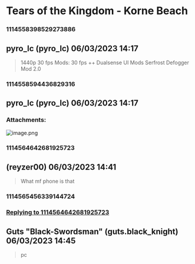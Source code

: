 # Tears of the Kingdom - Korne Beach
### 1114558398529273886
## pyro_lc (pyro_lc) 06/03/2023 14:17 

> 1440p 30 fps
> Mods: 
> 30 fps ++
> Dualsense UI Mods
> Serfrost Defogger Mod 2.0

### 1114558594436829316
## pyro_lc (pyro_lc) 06/03/2023 14:17 

> 
### Attachments: 
![image.png](https://yuzudiscordbackup.s3.us-west-2.amazonaws.com/files-media/1114558594436829316_image.png)

### 1114564642681925723
##  (reyzer00) 06/03/2023 14:41 

> What mf phone is that

### 1114565456339144724
### [Replying to 1114564642681925723](#1114564642681925723)
## Guts "Black-Swordsman" (guts.black_knight) 06/03/2023 14:45 

> pc

